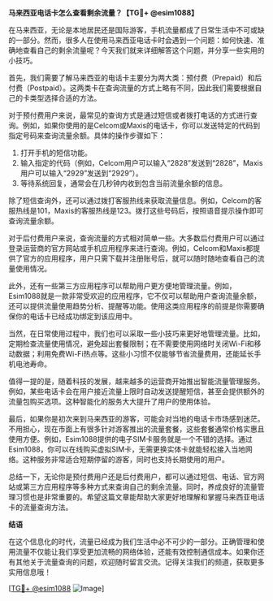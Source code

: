**马来西亚电话卡怎么查看剩余流量？【TG💪+ @esim1088】**

在马来西亚，无论是本地居民还是国际游客，手机流量都成了日常生活中不可或缺的一部分。然而，很多人在使用马来西亚电话卡时会遇到一个问题：如何快速、准确地查看自己的剩余流量呢？今天我们就来详细解答这个问题，并分享一些实用的小技巧。

首先，我们需要了解马来西亚的电话卡主要分为两大类：预付费（Prepaid）和后付费（Postpaid）。这两类卡在查询流量的方式上略有不同，因此我们需要根据自己的卡类型选择合适的方法。

对于预付费用户来说，最常见的查询方式是通过短信或者拨打电话的方式进行查询。例如，如果你使用的是Celcom或Maxis的电话卡，你可以发送特定的代码到指定号码来查询流量余额。具体的操作步骤如下：

1. 打开手机的短信功能。
2. 输入指定的代码（例如，Celcom用户可以输入“2828”发送到“2828”，Maxis用户可以输入“2929”发送到“2929”）。
3. 等待系统回复，通常会在几秒钟内收到包含当前流量余额的信息。

除了短信查询外，还可以通过拨打客服热线来获取流量信息。例如，Celcom的客服热线是101，Maxis的客服热线是123。拨打这些号码后，按照语音提示操作即可查询流量余额。

对于后付费用户来说，查询流量的方式相对简单一些。大多数后付费用户可以通过登录运营商的官方网站或手机应用程序来进行查询。例如，Celcom和Maxis都提供了官方的应用程序，用户只需下载并注册账号后，就可以随时随地查看自己的流量使用情况。

此外，还有一些第三方应用程序可以帮助用户更方便地管理流量。例如，Esim1088就是一款非常受欢迎的应用程序，它不仅可以帮助用户查询流量余额，还可以提供流量使用趋势分析、提醒等功能。使用这类应用程序的前提是你需要确保你的电话卡已经成功绑定到该应用中。

当然，在日常使用过程中，我们也可以采取一些小技巧来更好地管理流量。比如，定期检查流量使用情况，避免超出套餐限制；在不需要使用网络时关闭Wi-Fi和移动数据；利用免费Wi-Fi热点等。这些小习惯不仅能够节省流量费用，还能延长手机电池寿命。

值得一提的是，随着科技的发展，越来越多的运营商开始推出智能流量管理服务。例如，某些电话卡会在用户接近流量上限时自动发送提醒短信，甚至会提供额外的流量包购买选项。这种智能化的服务大大提升了用户的使用体验。

最后，如果你是初次来到马来西亚的游客，可能会对当地的电话卡市场感到迷茫。不用担心，现在市面上有很多针对游客推出的流量套餐，这些套餐通常价格实惠且使用方便。例如，Esim1088提供的电子SIM卡服务就是一个不错的选择。通过Esim1088，你可以在线购买虚拟SIM卡，无需更换实体卡就能轻松接入当地网络。这种服务非常适合短期停留的游客，同时也支持长期使用的用户。

总结一下，无论你是预付费用户还是后付费用户，都可以通过短信、电话、官方网站或第三方应用程序等多种方式来查询自己的剩余流量。同时，养成良好的流量管理习惯也是非常重要的。希望这篇文章能帮助大家更好地理解和掌握马来西亚电话卡的流量查询方法。

**结语**

在这个信息化的时代，流量已经成为我们生活中必不可少的一部分。正确管理和使用流量不仅能让我们享受更加流畅的网络体验，还能有效控制通信成本。如果你还有其他关于流量查询的问题，欢迎随时留言交流。记得关注我们的频道，获取更多实用信息哦！

[[TG💪+ @esim1088](https://t.me/s/esim1088) ![Image](https://i.postimg.cc/4NQfJmqS/Snipaste-2025-05-13-00-14-12.png)]